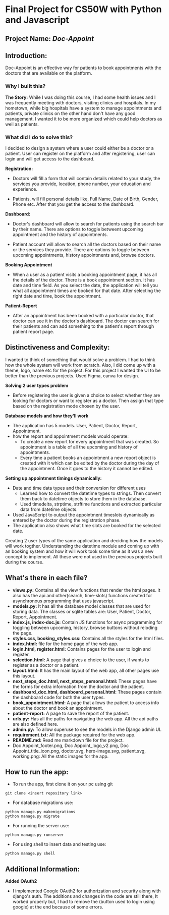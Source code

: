 # Final Project for CS50W with Python and Javascript

## Project Name: *Doc-Appoint*

## Introduction:
Doc-Appoint is an effective way for patients to book appointments with the doctors that are available on the platform.

### Why I built this?
**The Story:** While I was doing this course, I had some health issues and I was frequently meeting with doctors, visiting clinics and hospitals. In my hometown, while big hospitals have a system to manage appointments and patients, private clinics on the other hand don't have any good management. I wanted it to be more organized which could help doctors as well as patients.

### What did I do to solve this? 
I  decided to design a system where a user could either be a doctor or a patient. User can register on the platform and after registering, user can login and will get access to the dashboard.

**Registration:** 

- Doctors will fill a form that will contain details related to your study, the services you provide, location, phone number, your education and experience.

- Patients, will fill personal details like, Full Name, Date of Birth, Gender, Phone etc. After that you get the access to the dashboard.

**Dashboard:**

- Doctor's dashboard will allow to search for patients using the search bar by their name. There are options to toggle betweent upcoming appointment and the history of appointments.

- Patient account will allow to search all the doctors based on their name or the services they provide. There are options to toggle between upcoming appointments, history appointments and, browse doctors.

**Booking Appointment**

- When a user as a patient visits a booking appointment page, it has all the details of the doctor. There is a book appointment section. It has date and time field. As you select the date, the application will tell you what all appointment times are booked for that date. After selecting the right date and time, book the appointment. 

**Patient-Report**

- After an appointment has been booked with a particular doctor, that doctor can see it in the doctor's dashboard. The doctor can search for their patients and can add something to the patient's report through patient report page.

## Distinctiveness and Complexity:
I wanted to think of something that would solve a problem. I had to think how the whole system will work from scratch. Also, I did come up with a theme, logo, name etc for the project. For this project I wanted the UI to be better than the previous projects. Used Figma, canva for design.

**Solving 2 user types problem**
- Before registering the user is given a choice to select whether they are looking for doctors or want to register as a doctor. Then assign that type based on the registration mode chosen by the user.

**Database models and how they'll work**

- The application has 5 models. User, Patient, Doctor, Report, Appointment.
- how the report and appointment models would operate:
  - To create a new report for every appointment that was created. So appointment is a table of all the upcoming and history of appointments. 
  - Every time a patient books an appointment a new report object is created with it which can be edited by the doctor during the day of the appointment. Once it goes to the history it cannot be edited.

**Setting up appointment timings dynamically:**

- Date and time data types and their conversion for different uses
  - Learned how to convert the datetime types to strings. Then convert them back to datetime objects to store them in the database. 
  - Used timedelta, strptime, strftime functions and extracted particular data from datetime objects.  
- Used JavaScript to output the appointment timeslots dynamically as entered by the doctor during the registration phase.
- The application also shows what time slots are booked for the selected date.

Creating 2 user types of the same application and deciding how the models will work togther. Understanding the datetime module and coming up with an booking system and how it will work took some time as it was a new concept to implement. All these were not used in the previous projects built during the course.


## What's there in each file?
- **views.py:** Contains all the view functions that render the html pages. It also has the api and other(search, time-slots) functions created for asynchronous programming that uses javascript.
- **models.py:** It has all the database model classes that are used for storing data. The classes or sqlite tables are: User, Patient, Doctor, Report, Appointment.
- **index.js, index-doc.js:** Contain JS functions for async programming for toggling between upcoming, history, browse buttons without reloding the page.
- **styles.css, booking_styles.css:** Contains all the styles for the html files.
- **index.html:** file for the home page of the web app.
- **login.html, register.html:** Contains pages for the user to login and register.
- **selection.html:** A page that gives a choice to the user, if wants to register as a doctor or a patient.
- **layout.html:** It has the main layout of the web app, all other pages use this layout.
- **next_steps_doc.html, next_steps_personal.html:** These pages have the forms for extra information from the doctor and the patient.
- **dashboard_doc.html, dashboard_personal.html:** These pages contain the dashboard code for both the user types. 
- **book_appointment.html:** A page that allows the patient to access info about the doctor and book an appointment.
- **patient-report:** A page to save the report of the patient.
- **urls.py:** Has all the paths for navigating the web app. All the api paths are also defined here.
- **admin.py:** To allow superuse to see the models in the Django admin UI.
- **requirement.txt:** All the package required for the web app.
- **README.md:** Read me markdown file for the project.
- Doc Appoint_footer.png, Doc Appoint_logo_v2.png, Doc Appoint_title_icon.png, doctor.svg, hero-image.svg, patient.svg, working.png: All the static images for the app.

## How to run the app:
- To run the app, first clone it on your pc using git
```
git clone <insert repository link>
```

- For database migrations use:
```
python manage.py makemigrations
python manage.py migrate
```

- For running the server use:
```
python manage.py runserver
```

- For using shell to insert data and testing use:
```
python manage.py shell
```

## Additional Information:
**Added OAuth2**
- I implemented Google OAuth2 for authorization and security along with django's auth. The additions and changes in the code are still there, It worked properly but, I had to remove the (button used to login using google) at the end because of some errors.
